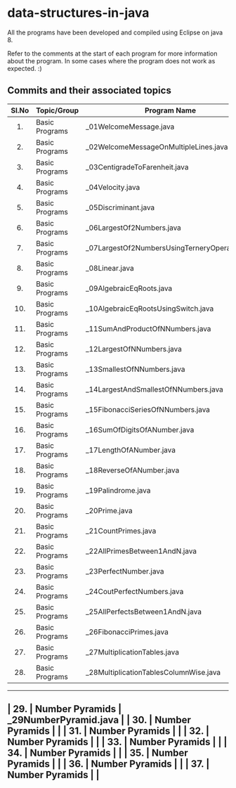 <!-- 
	https://docs.github.com/en/github/writing-on-github/getting-started-with-writing-and-formatting-on-github/basic-writing-and-formatting-syntax#hiding-content-with-comments 
	https://github.com/adam-p/markdown-here/wiki/Markdown-Cheatsheet#tables
-->
# data-structures-in-java
All the programs have been developed and compiled using Eclipse on java 8.

Refer to the comments at the start of each program for more information about the program.
In some cases where the program does not work as expected. :)

Commits and their associated topics 
-----------------------------------

| Sl.No		| Topic/Group                                       | Program Name           								|
|:---------:|---------------------------------------------------|-------------------------------------------------------|
| 	1.		| Basic Programs		      						| _01WelcomeMessage.java								|
|	2.		| Basic Programs									| _02WelcomeMessageOnMultipleLines.java					|
|	3.		| Basic Programs									| _03CentigradeToFarenheit.java							|
|	4.		| Basic Programs									| _04Velocity.java										|
|	5.		| Basic Programs									| _05Discriminant.java									|
|	6.		| Basic Programs									| _06LargestOf2Numbers.java								|
|	7.		| Basic Programs									| _07LargestOf2NumbersUsingTerneryOperator.java			|
|	8.		| Basic Programs									| _08Linear.java										|
|	9.		| Basic Programs									| _09AlgebraicEqRoots.java								|
|	10.		| Basic Programs									| _10AlgebraicEqRootsUsingSwitch.java					|
| 	11.		| Basic Programs		      						| _11SumAndProductOfNNumbers.java						|
|	12.		| Basic Programs									| _12LargestOfNNumbers.java			 					|
|	13.		| Basic Programs									| _13SmallestOfNNumbers.java							|
|	14.		| Basic Programs									| _14LargestAndSmallestOfNNumbers.java					|
|	15.		| Basic Programs									| _15FibonacciSeriesOfNNumbers.java						|
|	16.		| Basic Programs									| _16SumOfDigitsOfANumber.java							|
|	17.		| Basic Programs									| _17LengthOfANumber.java								|
|	18.		| Basic Programs									| _18ReverseOfANumber.java								|
|	19.		| Basic Programs									| _19Palindrome.java									|
|	20.		| Basic Programs									| _20Prime.java											|
| 	21.		| Basic Programs		      						| _21CountPrimes.java									|
|	22.		| Basic Programs									| _22AllPrimesBetween1AndN.java			 				|
|	23.		| Basic Programs									| _23PerfectNumber.java					 				|
|	24.		| Basic Programs									| _24CoutPerfectNumbers.java			 				|
|	25.		| Basic Programs									| _25AllPerfectsBetween1AndN.java		 				|
|	26.		| Basic Programs									| _26FibonacciPrimes.java				 				|
|	27.		| Basic Programs									| _27MultiplicationTables.java							|
|	28.		| Basic Programs									| _28MultiplicationTablesColumnWise.java 				|
-------------------------------------------------------------------------------------------------------------------------
|	29.		| Number Pyramids									| _29NumberPyramid.java 								|
|	30.		| Number Pyramids									|  														|
|	31.		| Number Pyramids									|  														|
|	32.		| Number Pyramids									|  														|
|	33.		| Number Pyramids									|   													|
|	34.		| Number Pyramids									|  														|
|	35.		| Number Pyramids									|  														|
|	36.		| Number Pyramids									|  														|
|	37.		| Number Pyramids									|  														|
-------------------------------------------------------------------------------------------------------------------------
